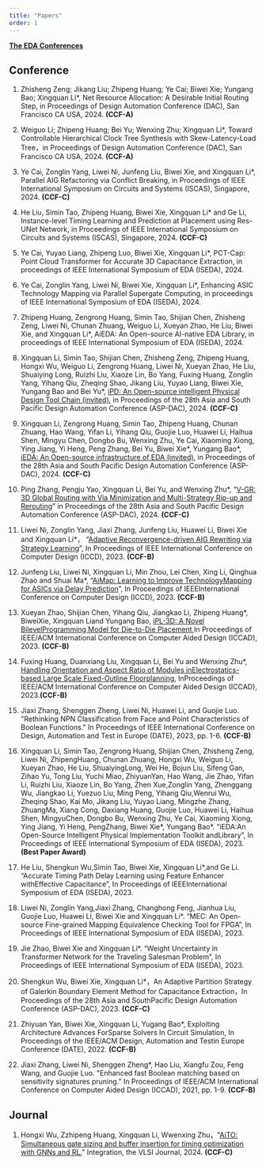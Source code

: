 ```yaml
---
title: "Papers"
order: 1
---
```


[**The EDA Conferences**](http://eda.laais.cn/)

## **Conference**

1. Zhisheng Zeng; Jikang Liu; Zhipeng Huang; Ye Cai; Biwei Xie; Yungang Bao; Xingquan Li*, Net Resource Allocation: A Desirable Initial Routing Step, in Proceedings of Design Automation Conference (DAC), San Francisco CA USA, 2024. **(CCF-A)**
   
2. Weiguo Li; Zhipeng Huang; Bei Yu; Wenxing Zhu; Xingquan Li*, Toward Controllable Hierarchical Clock Tree Synthesis with Skew-Latency-Load Tree，in Proceedings of Design Automation Conference (DAC), San Francisco CA USA, 2024. **(CCF-A)**
3. Ye Cai, Zonglin Yang, Liwei Ni, Junfeng Liu, Biwei Xie, and Xingquan Li*, Parallel AIG Refactoring via Conflict Breaking, in Proceedings of IEEE International Symposium on Circuits and Systems (ISCAS), Singapore, 2024. **(CCF-C)**
4. He Liu, Simin Tao, Zhipeng Huang, Biwei Xie, Xingquan Li* and Ge Li, Instance-level Timing Learning and Prediction at Placement using Res-UNet Network, in Proceedings of IEEE International Symposium on Circuits and Systems (ISCAS), Singapore, 2024. **(CCF-C)**
5. Ye Cai, Yuyao Liang, Zhipeng Luo, Biwei Xie, Xingquan Li*, PCT-Cap: Point Cloud Transformer for Accurate 3D Capacitance Extraction, in proceedings of IEEE International Symposium of EDA (ISEDA), 2024.
6. Ye Cai, Zonglin Yang, Liwei Ni, Biwei Xie, Xingquan Li*, Enhancing ASIC Technology Mapping via Parallel Supergate Computing, in proceedings of IEEE International Symposium of EDA (ISEDA), 2024.
7. Zhipeng Huang, Zengrong Huang, Simin Tao, Shijian Chen, Zhisheng Zeng, Liwei Ni, Chunan Zhuang, Weiguo Li, Xueyan Zhao, He Liu, Biwei Xie, and Xingquan Li*, AiEDA: An Open-source AI-native EDA Library, in proceedings of IEEE International Symposium of EDA (ISEDA), 2024.
8. Xingquan Li, Simin Tao, Shijian Chen, Zhisheng Zeng, Zhipeng Huang, Hongxi Wu, Weiguo Li, Zengrong Huang, Liwei Ni, Xueyan Zhao, He Liu, Shuaiying Long, Ruizhi Liu, Xiaoze Lin, Bo Yang, Fuxing Huang, Zonglin Yang, Yihang Qiu, Zheqing Shao, Jikang Liu, Yuyao Liang, Biwei Xie, Yungang Bao and Bei Yu*, [iPD: An Open-source intelligent Physical Design Tool Chain (invited)](https://ieeexplore.ieee.org/abstract/document/10473932), in Proceedings of the 28th Asia and South Pacific Design Automation Conference (ASP-DAC), 2024. **(CCF-C)**
9.  Xingquan Li, Zengrong Huang, Simin Tao, Zhipeng Huang, Chunan Zhuang, Hao Wang, Yifan Li, Yihang Qiu, Guojie Luo, Huawei Li, Haihua Shen, Mingyu Chen, Dongbo Bu, Wenxing Zhu, Ye Cai, Xiaoming Xiong, Ying Jiang, Yi Heng, Peng Zhang, Bei Yu, Biwei Xie*, Yungang Bao*, [iEDA: An Open-source infrastructure of EDA (invited)]((https://ieeexplore.ieee.org/abstract/document/10473983)), in Proceedings of the 28th Asia and South Pacific Design Automation Conference (ASP-DAC), 2024. **(CCF-C)**
10. Ping Zhang, Pengju Yao, Xingquan Li, Bei Yu, and Wenxing Zhu*, “[V-GR: 3D Global Routing with Via Minimization and Multi-Strategy Rip-up and Rerouting](https://ieeexplore.ieee.org/abstract/document/10473939)” in Proceedings of the 28th Asia and South Pacific Design Automation Conference (ASP-DAC), 2024. **(CCF-C)**
11. Liwei Ni, Zonglin Yang, Jiaxi Zhang, Junfeng Liu, Huawei Li, Biwei Xie and Xingquan Li*， “[Adaptive Reconvergence-driven AIG Rewriting via Strategy Learning](https://ieeexplore.ieee.org/abstract/document/10361005)”, In Proceedings of IEEE International Conference on Computer Design (ICCD), 2023. **(CCF-B)**
12. Junfeng Liu, Liwei Ni, Xingquan Li, Min Zhou, Lei Chen, Xing Li, Qinghua Zhao and Shuai Ma*, “[AiMap: Learning to Improve TechnologyMapping for ASICs via Delay Prediction](https://ieeexplore.ieee.org/abstract/document/10360954)”, In Proceedings of IEEEInternational Conference on Computer Design (ICCD), 2023. **(CCF-B)**
13. Xueyan Zhao, Shijian Chen, Yihang Qiu, Jiangkao Li, Zhipeng Huang*, BiweiXie, Xingquan Liand Yungang Bao, [iPL-3D: A Novel BilevelProgramming Model for Die-to-Die Placement](https://ieeexplore.ieee.org/abstract/document/10323811),In Proceedings of IEEE/ACM International Conference on Computer Aided Design (ICCAD), 2023. **(CCF-B)**
14. Fuxing Huang, Duanxiang Liu, Xingquan Li, Bei Yu and Wenxing Zhu*, [Handling Orientation and Aspect Ratio of Modules inElectrostatics-based Large Scale Fixed-Outline Floorplanning](https://ieeexplore.ieee.org/abstract/document/10323841), InProceedings of IEEE/ACM International Conference on Computer Aided Design (ICCAD), 2023.**(CCF-B)**
15. Jiaxi Zhang, Shenggen Zheng, Liwei Ni, Huawei Li, and Guojie Luo. "Rethinking NPN Classification from Face and Point Characteristics of Boolean Functions." In Proceedings of IEEE International Conference on Design, Automation and Test in Europe (DATE), 2023, pp. 1-6. **(CCF-B)**
16. Xingquan Li, Simin Tao, Zengrong Huang, Shijian Chen, Zhisheng Zeng, Liwei Ni, ZhipengHuang, Chunan Zhuang, Hongxi Wu, Weiguo Li, Xueyan Zhao, He Liu, ShuaiyingLong, Wei He, Bojun Liu, Sifeng Gan, Zihao Yu, Tong Liu, Yuchi Miao, ZhiyuanYan, Hao Wang, Jie Zhao, Yifan Li, Ruizhi Liu, Xiaoze Lin, Bo Yang, Zhen Xue,Zonglin Yang, Zhenggang Wu, Jiangkao Li, Yuezuo Liu, Ming Peng, Yihang Qiu,Wenrui Wu, Zheqing Shao, Kai Mo, Jikang Liu, Yuyao Liang, Mingzhe Zhang, ZhuangMa, Xiang Cong, Daxiang Huang, Guojie Luo, Huawei Li, Haihua Shen, MingyuChen, Dongbo Bu, Wenxing Zhu, Ye Cai, Xiaoming Xiong, Ying Jiang, Yi Heng, PengZhang, Biwei Xie*, Yungang Bao*. “iEDA:An Open-Source Intelligent Physical Implementation Toolkit andLibrary”, In Proceedings of IEEE International Symposium of EDA (ISEDA), 2023. **(Best Paper Award)**
17. He Liu, Shengkun Wu,Simin Tao, Biwei Xie, Xingquan Li*,and Ge Li. “Accurate Timing Path Delay Learning using Feature Enhancer withEffective Capacitance”, In Proceedings of IEEEInternational Symposium of EDA (ISEDA), 2023.
18. Liwei Ni, Zonglin Yang,Jiaxi Zhang, Changhong Feng, Jianhua Liu, Guojie Luo, Huawei Li, Biwei Xie and Xingquan Li*. “MEC: An Open-source Fine-grained Mapping Equivalence Checking Tool for FPGA”, In Proceedings of IEEE International Symposium of EDA (ISEDA), 2023.
19. Jie Zhao, Biwei Xie and Xingquan Li*. “Weight Uncertainty in Transformer Network for the Traveling Salesman Problem”, In Proceedings of IEEE International Symposium of EDA (ISEDA), 2023.
20. Shengkun Wu, Biwei Xie, Xingquan Li*，An Adaptive Partition Strategy of Galerkin Boundary Element Method for Capacitance Extraction，In Proceedings of the 28th Asia and SouthPacific Design Automation Conference (ASP-DAC), 2023. **(CCF-C)**
21. Zhiyuan Yan, Biwei Xie, Xingquan Li, Yugang Bao*, Exploiting Architecture Advances ForSparse Solvers In Circuit Simulation, In Proceedings of the IEEE/ACM Design, Automation and Testin Europe Conference (DATE), 2022. **(CCF-B)**
22. Jiaxi Zhang, Liwei Ni, Shenggen Zheng*, Hao Liu, Xiangfu Zou, Feng Wang, and Guojie Luo. "Enhanced fast Boolean matching based on sensitivity signatures pruning." In Proceedings of IEEE/ACM International Conference on Computer Aided Design (ICCAD), 2021, pp. 1-9. **(CCF-B)**

## **Journal**
1. Hongxi Wu, Zzhipeng Huang, Xingquan Li, Wwenxing Zhu，"[AiTO: Simultaneous gate sizing and buffer insertion for timing optimization with GNNs and RL.](https://www.sciencedirect.com/science/article/abs/pii/S0167926024000750)" Integration, the VLSI Journal, 2024. **(CCF-C)**
